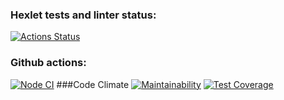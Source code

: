 ### Hexlet tests and linter status:
[![Actions Status](https://github.com/temasemyonov678gh/backend-project-4/workflows/hexlet-check/badge.svg)](https://github.com/temasemyonov678gh/backend-project-4/actions)
### Github actions:
[![Node CI](https://github.com/temasemyonov678gh/backend-project-4/actions/workflows/ci.yml/badge.svg)](https://github.com/temasemyonov678gh/backend-project-4/actions/workflows/ci.yml)
###Code Climate
[![Maintainability](https://api.codeclimate.com/v1/badges/5404b366e176247c5623/maintainability)](https://codeclimate.com/github/temasemyonov678gh/backend-project-4/maintainability)
[![Test Coverage](https://api.codeclimate.com/v1/badges/5404b366e176247c5623/test_coverage)](https://codeclimate.com/github/temasemyonov678gh/backend-project-4/test_coverage)
